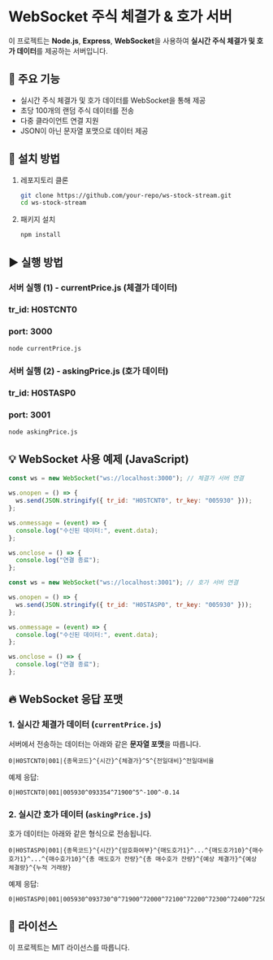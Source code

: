 # WebSocket 주식 체결가 & 호가 서버

이 프로젝트는 **Node.js**, **Express**, **WebSocket**을 사용하여 **실시간 주식 체결가 및 호가 데이터**를 제공하는 서버입니다.

## 🚀 주요 기능

- 실시간 주식 체결가 및 호가 데이터를 WebSocket을 통해 제공
- 초당 100개의 랜덤 주식 데이터를 전송
- 다중 클라이언트 연결 지원
- JSON이 아닌 문자열 포맷으로 데이터 제공

## 📌 설치 방법

1. 레포지토리 클론

   ```sh
   git clone https://github.com/your-repo/ws-stock-stream.git
   cd ws-stock-stream
   ```

2. 패키지 설치
   ```sh
   npm install
   ```

## ▶️ 실행 방법

### 서버 실행 (1) - currentPrice.js (체결가 데이터)

### tr_id: H0STCNT0

### port: 3000

```sh
node currentPrice.js
```

### 서버 실행 (2) - askingPrice.js (호가 데이터)

### tr_id: H0STASP0

### port: 3001

```sh
node askingPrice.js
```

## 💡 WebSocket 사용 예제 (JavaScript)

```javascript
const ws = new WebSocket("ws://localhost:3000"); // 체결가 서버 연결

ws.onopen = () => {
  ws.send(JSON.stringify({ tr_id: "H0STCNT0", tr_key: "005930" }));
};

ws.onmessage = (event) => {
  console.log("수신된 데이터:", event.data);
};

ws.onclose = () => {
  console.log("연결 종료");
};
```

```javascript
const ws = new WebSocket("ws://localhost:3001"); // 호가 서버 연결

ws.onopen = () => {
  ws.send(JSON.stringify({ tr_id: "H0STASP0", tr_key: "005930" }));
};

ws.onmessage = (event) => {
  console.log("수신된 데이터:", event.data);
};

ws.onclose = () => {
  console.log("연결 종료");
};
```

## 🔥 WebSocket 응답 포맷

### **1. 실시간 체결가 데이터** (`currentPrice.js`)

서버에서 전송하는 데이터는 아래와 같은 **문자열 포맷**을 따릅니다.

```
0|H0STCNT0|001|{종목코드}^{시간}^{체결가}^5^{전일대비}^전일대비율
```

예제 응답:

```
0|H0STCNT0|001|005930^093354^71900^5^-100^-0.14
```

### **2. 실시간 호가 데이터** (`askingPrice.js`)

호가 데이터는 아래와 같은 형식으로 전송됩니다.

```
0|H0STASP0|001|{종목코드}^{시간}^{암호화여부}^{매도호가1}^...^{매도호가10}^{매수호가1}^...^{매수호가10}^{총 매도호가 잔량}^{총 매수호가 잔량}^{예상 체결가}^{예상 체결량}^{누적 거래량}
```

예제 응답:

```
0|H0STASP0|001|005930^093730^0^71900^72000^72100^72200^72300^72400^72500^72600^72700^72800^71800^71700^71600^71500^71400^71300^71200^71100^71000^70900^91918^117942^92673^79708^106729^141988^176192^113906^134077^104229^95221^159371^220746^284657^212742^195370^182710^209747^376432^158171^1159362^2095167^0^0^0^0^525579^-72000^5^-100.00^3159115^0^8^0^0^0
```

## 📜 라이선스

이 프로젝트는 MIT 라이선스를 따릅니다.
